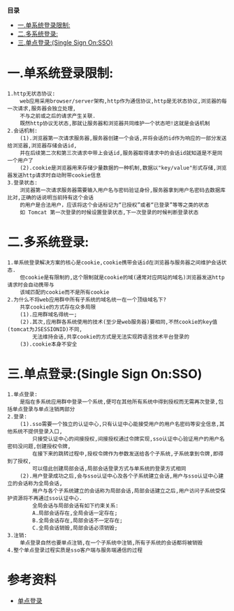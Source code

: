 <!-- START doctoc generated TOC please keep comment here to allow auto update -->
<!-- DON'T EDIT THIS SECTION, INSTEAD RE-RUN doctoc TO UPDATE -->
**目录**

- [一.单系统登录限制:](#%E4%B8%80%E5%8D%95%E7%B3%BB%E7%BB%9F%E7%99%BB%E5%BD%95%E9%99%90%E5%88%B6)
- [二.多系统登录:](#%E4%BA%8C%E5%A4%9A%E7%B3%BB%E7%BB%9F%E7%99%BB%E5%BD%95)
- [三.单点登录:(Single Sign On:SSO)](#%E4%B8%89%E5%8D%95%E7%82%B9%E7%99%BB%E5%BD%95single-sign-onsso)

<!-- END doctoc generated TOC please keep comment here to allow auto update -->

# 一.单系统登录限制:
    1.http无状态协议:
    	web应用采用browser/server架构,http作为通信协议,http是无状态协议,浏览器的每一次请求,服务器会独立处理,
    	不与之前或之后的请求产生关联.
    	既然http协议无状态,那就让服务器和浏览器共同维护一个状态吧!这就是会话机制
    2.会话机制:
    	(1).浏览器第一次请求服务器,服务器创建一个会话,并将会话的id作为响应的一部分发送给浏览器,浏览器存储会话id,
    	并在后续第二次和第三次请求中带上会话id,服务器取得请求中的会话id就知道是不是同一个用户了
    	(2).cookie是浏览器用来存储少量数据的一种机制,数据以"key/value"形式存储,浏览器发送http请求时自动附带cookie信息
    3.登录状态:
    	浏览器第一次请求服务器需要输入用户名与密码验证身份,服务器拿到用户名密码去数据库比对,正确的话说明当前持有这个会话
    	的用户是合法用户，应该将这个会话标记为“已授权”或者“已登录”等等之类的状态
    	如 Tomcat 第一次登录的时候设置登录状态,下一次登录的时候判断登录状态
# 二.多系统登录:
    1.单系统登录解决方案的核心是cookie,cookie携带会话id在浏览器与服务器之间维护会话状态.
    	但cookie是有限制的,这个限制就是cookie的域(通常对应网站的域名)浏览器发送http请求时会自动携带与
    	该域匹配的cookie而不是所有cookie
    2.为什么不将web应用群中所有子系统的域名统一在一个顶级域名下?
    	共享cookie的方式存在众多局限
    	(1).应用群域名得统一;
    	(2).其次,应用群各系统使用的技术(至少是web服务器)要相同,不然cookie的key值(tomcat为JSESSIONID)不同,
    		无法维持会话,共享cookie的方式是无法实现跨语言技术平台登录的
    	(3).cookie本身不安全
# 三.单点登录:(Single Sign On:SSO)
    1.单点登录:
    	是指在多系统应用群中登录一个系统,便可在其他所有系统中得到授权而无需再次登录,包括单点登录与单点注销两部分
    2.登录:
    	(1).sso需要一个独立的认证中心,只有认证中心能接受用户的用户名密码等安全信息,其他系统不提供登录入口,
    		只接受认证中心的间接授权,间接授权通过令牌实现,sso认证中心验证用户的用户名密码没问题,创建授权令牌,
    		在接下来的跳转过程中,授权令牌作为参数发送给各个子系统,子系统拿到令牌,即得到了授权,
    		可以借此创建局部会话,局部会话登录方式与单系统的登录方式相同
    	(2).用户登录成功之后,会与sso认证中心及各个子系统建立会话,用户与sso认证中心建立的会话称为全局会话,
    		用户与各个子系统建立的会话称为局部会话,局部会话建立之后,用户访问子系统受保护资源将不再通过sso认证中心.
    		全局会话与局部会话有如下约束关系:
    		A.局部会话存在,全局会话一定存在;
    		B.全局会话存在,局部会话不一定存在;
    		C.全局会话销毁,局部会话必须销毁;
    3.注销:
    	单点登录自然也要单点注销,在一个子系统中注销,所有子系统的会话都将被销毁
    4.整个单点登录过程实质是sso客户端与服务端通信的过程
    

  # 参考资料
  * [单点登录](http://www.cnblogs.com/ywlaker/p/6113927.html)  